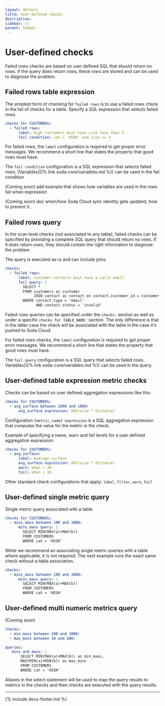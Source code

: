 ```yaml
---
layout: default
title: User-defined checks
description: 
sidebar: cl
parent: SodaCL
---
```


# User-defined checks

Failed rows checks are based on user defined SQL that should return no rows. If the query does return rows, these rows are stored and can be used to diagnose the problem.

## Failed rows table expression

The simplest form of checking for `failed rows` is to use a failed rows check in the list of checks for a table. Specify a SQL expression that selects failed rows.
```yaml
checks for CUSTOMERS:
  - failed rows:
      label: High customers must have size less than 3
      fail condition: cat = 'HIGH' and size >= 3
```

For failed rows, the `label` configuration is required to get proper error messages. We recommend a short line that states the property that good rows must have.

The `fail condition` configuration is a SQL expression that selects failed rows. [Variables]({% link soda-core/variables.md %}) can be used in the fail condition

(Coming soon) add example that shows how variables are used in the rows fail when expression

(Coming soon) doc when/how Soda Cloud sync identity gets updated, how to prevent it.

## Failed rows query

In the scan level checks (not associated to any table), failed checks can be specified by providing a complete SQL query that should return no rows. If it does return rows, they should contain the right information to diagnose the problem.

The query is executed as-is and can include joins.

```yaml
checks:
  - failed rows:
      label: customer contacts must have a valid email
      fail query: |
        SELECT *
        FROM customers as customer
             JOIN contact as contact on contact.customer_id = customer.id
        WHERE contact.type = 'email'
              AND contact.status = 'invalid'
```

Failed rows queries can be specified under the `checks:` section as well as under a specific `checks for TABLE_NAME:` section. The only difference is that in the latter case the check will be associated with the table in the case it's pushed to Soda Cloud.

For failed rows checks, the `label` configuration is required to get proper error messages. We recommend a short line that states the property that good rows must have.

The `fail query` configuration is a SQL query that selects failed rows. Variables]({% link soda-core/variables.md %}) can be used in the query.

## User-defined table expression metric checks

Checks can be based on user defined aggregation expressions like this:
```yaml
checks for CUSTOMERS:
  - avg_surface between 1068 and 1069:
      avg_surface expression: AVG(size * distance)
```

Configuration `{metric_name} expression` is a SQL aggregation expression that computes the value for the metric in the check.

Example of specifying a name, warn and fail levels for a user defined aggregation expression:
```yaml
checks for CUSTOMERS:
  - avg_surface:
      label: Average surface
      avg_surface expression: AVG(size * distance)
      warn: when < 30
      fail: when < 10
```

Other standard check configurations that apply: `label`, `filter`, `warn`, `fail`

## User-defined single metric query

Single metric query associated with a table.
```yaml
checks for CUSTOMERS:
  - mins_maxs between 100 and 1000:
      mins_maxs query: |
        SELECT MIN(MAX(a)+MAX(b))
        FROM CUSTOMERS
        WHERE cat = 'HIGH'
```

While we recommend an associating single metric queries with a table where applicable, it is not required. The next example runs the exact same check without a table association.
```yaml
checks:
  - mins_maxs between 100 and 1000:
      mins_maxs query: |
        SELECT MIN(MAX(a)+MAX(b))
        FROM CUSTOMERS
        WHERE cat = 'HIGH'
```

## User-defined multi numeric metrics query

(Coming soon)
```yaml
checks:
  - min_maxs between 100 and 1000:
  - max_mins between 10 and 500:

queries:
   mins and maxs: |
       SELECT MIN(MAX(a)+MAX(b)) as min_maxs,
       MAX(MIN(a)+MIN(b)) as max_mins
       FROM CUSTOMERS
       WHERE cat = 'HIGH'
```

Aliases in the select statement will be used to map the query results to metrics in the checks and then checks are executed with the query results.

---
{% include docs-footer.md %}